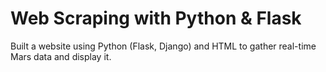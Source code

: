 # Web Scraping with Python & Flask
Built a website using Python (Flask, Django) and HTML to gather real-time Mars data and display it.
